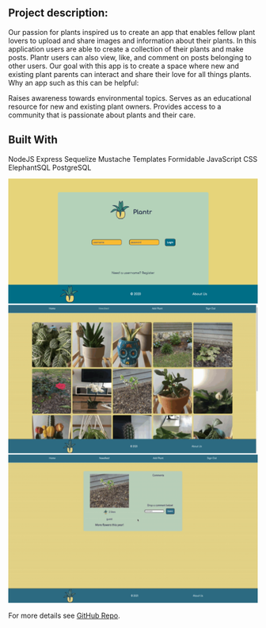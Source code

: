 

## Project description:
Our passion for plants inspired us to create an app that enables fellow plant lovers to upload and share images and information about their plants. In this application users are able to create a collection of their plants and make posts. Plantr users can also view, like, and comment on posts belonging to other users. Our goal with this app is to create a space where new and existing plant parents can interact and share their love for all things plants.
Why an app such as this can be helpful:

Raises awareness towards environmental topics.
Serves as an educational resource for new and existing plant owners.
Provides access to a community that is passionate about plants and their care.

## Built With
NodeJS
Express
Sequelize
Mustache Templates
Formidable
JavaScript
CSS
ElephantSQL
PostgreSQL



<img src="images/plantr.png?raw=true"/>


<img src="images/Newsfeed.png?raw=true"/>


<img src="images/comment-like.png?raw=true"/>


For more details see [GitHub Repo](https://github.com/cristinahdz29/Plantr).
